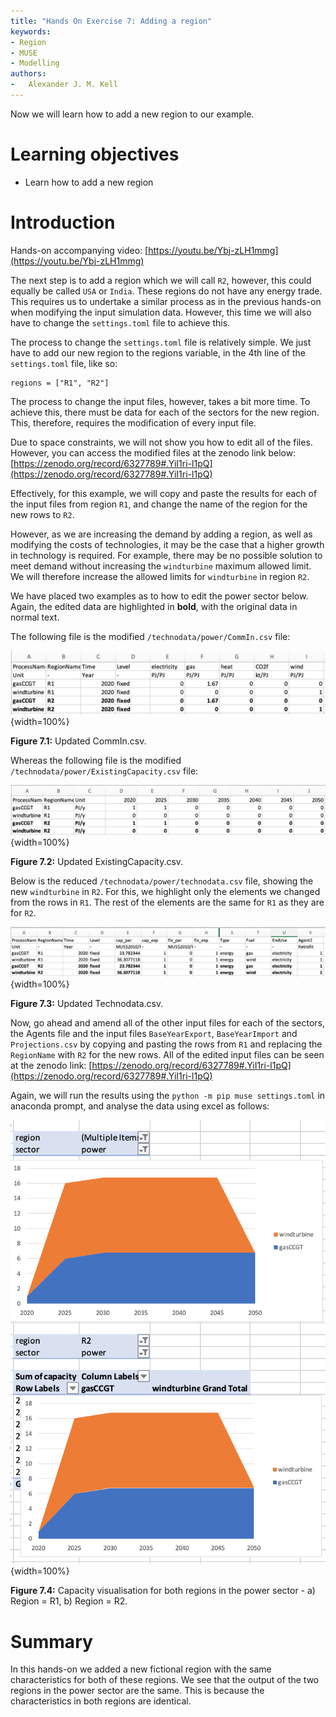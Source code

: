 ```yaml
---
title: "Hands On Exercise 7: Adding a region"
keywords:
- Region
- MUSE
- Modelling
authors:
-   Alexander J. M. Kell
---
```



Now we will learn how to add a new region to our example.

# Learning objectives

- Learn how to add a new region

# Introduction

Hands-on accompanying video:
[https://youtu.be/Ybj-zLH1mmg](https://youtu.be/Ybj-zLH1mmg)

The next step is to add a region which we will call `R2`, however, this could equally be called `USA` or `India`. These regions do not have any energy trade. This requires us to undertake a similar process as in the previous hands-on when modifying the input simulation data. However, this time we will also have to change the `settings.toml` file to achieve this.

The process to change the `settings.toml` file is relatively simple. We just have to add our new region to the regions variable, in the 4th line of the `settings.toml` file, like so:

```
regions = ["R1", "R2"]
```

The process to change the input files, however, takes a bit more time. To achieve this, there must be data for each of the sectors for the new region. This, therefore, requires the modification of every input file.

Due to space constraints, we will not show you how to edit all of the files. However, you can access the modified files at the zenodo link below:
[https://zenodo.org/record/6327789#.YiI1ri-l1pQ](https://zenodo.org/record/6327789#.YiI1ri-l1pQ)

Effectively, for this example, we will copy and paste the results for each of the input files from region `R1`, and change the name of the region for the new rows to `R2`.

However, as we are increasing the demand by adding a region, as well as modifying the costs of technologies, it may be the case that a higher growth in technology is required. For example, there may be no possible solution to meet demand without increasing the `windturbine` maximum allowed limit. We will therefore increase the allowed limits for `windturbine` in region `R2`.

We have placed two examples as to how to edit the power sector below. Again, the edited data are highlighted in **bold**, with the original data in normal text.

The following file is the modified `/technodata/power/CommIn.csv` file:

![](assets/Figure_7.1.png){width=100%}

**Figure 7.1:** Updated CommIn.csv.

Whereas the following file is the modified `/technodata/power/ExistingCapacity.csv` file:

![](assets/Figure_7.2.png){width=100%}

**Figure 7.2:** Updated ExistingCapacity.csv.

Below is the reduced `/technodata/power/technodata.csv` file, showing the new `windturbine` in `R2`. For this, we highlight only the elements we changed from the rows in `R1`. The rest of the elements are the same for `R1` as they are for `R2`.

![](assets/Figure_7.3.png){width=100%}

**Figure 7.3:** Updated Technodata.csv.

Now, go ahead and amend all of the other input files for each of the sectors, the Agents file and the input files `BaseYearExport`, `BaseYearImport` and `Projections.csv` by copying and pasting the rows from `R1` and replacing the `RegionName` with `R2` for the new rows. All of the edited input files can be seen at the zenodo link:
[https://zenodo.org/record/6327789#.YiI1ri-l1pQ](https://zenodo.org/record/6327789#.YiI1ri-l1pQ)

Again, we will run the results using the `python -m pip muse settings.toml` in anaconda prompt, and analyse the data using excel as follows:

![](assets/Figure_7.4.png){width=100%}

**Figure 7.4:** Capacity visualisation for both regions in the power sector - a) Region = R1, b) Region = R2.


# Summary

In this hands-on we added a new fictional region with the same characteristics for both of these regions. We see that the output of the two regions in the power sector are the same. This is because the characteristics in both regions are identical.

